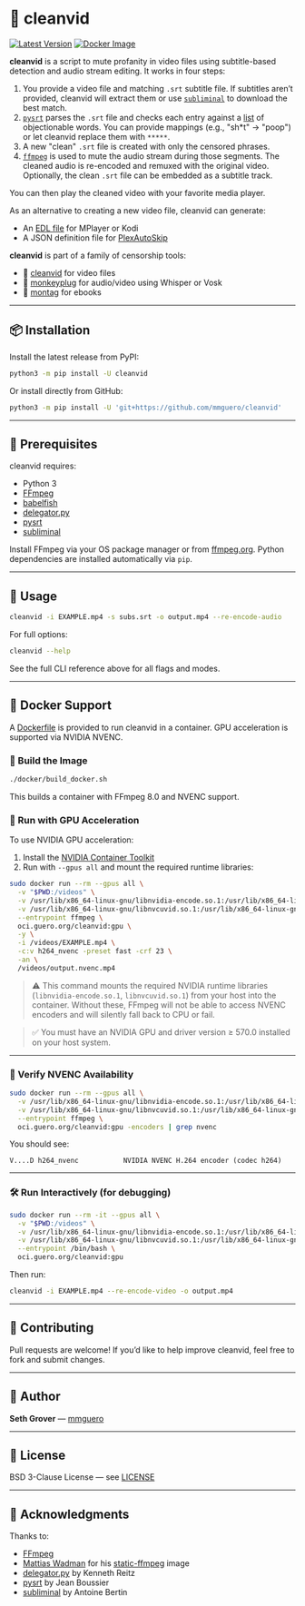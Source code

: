 # 🧼 cleanvid

[![Latest Version](https://img.shields.io/pypi/v/cleanvid)](https://pypi.python.org/pypi/cleanvid/) [![Docker Image](https://github.com/mmguero/cleanvid/workflows/cleanvid-build-push-ghcr/badge.svg)](https://github.com/mmguero/cleanvid/pkgs/container/cleanvid)

**cleanvid** is a script to mute profanity in video files using subtitle-based detection and audio stream editing. It works in four steps:

1. You provide a video file and matching `.srt` subtitle file. If subtitles aren’t provided, cleanvid will extract them or use [`subliminal`](https://github.com/Diaoul/subliminal) to download the best match.
2. [`pysrt`](https://github.com/byroot/pysrt) parses the `.srt` file and checks each entry against a [list](./src/cleanvid/swears.txt) of objectionable words. You can provide mappings (e.g., "sh*t" → "poop") or let cleanvid replace them with `*****`.
3. A new "clean" `.srt` file is created with only the censored phrases.
4. [`ffmpeg`](https://www.ffmpeg.org/) is used to mute the audio stream during those segments. The cleaned audio is re-encoded and remuxed with the original video. Optionally, the clean `.srt` file can be embedded as a subtitle track.

You can then play the cleaned video with your favorite media player.

As an alternative to creating a new video file, cleanvid can generate:
- An [EDL file](http://www.mplayerhq.hu/DOCS/HTML/en/edl.html) for MPlayer or Kodi
- A JSON definition file for [PlexAutoSkip](https://github.com/mdhiggins/PlexAutoSkip)

**cleanvid** is part of a family of censorship tools:

* 📼 [cleanvid](https://github.com/mmguero/cleanvid) for video files
* 🎤 [monkeyplug](https://github.com/mmguero/monkeyplug) for audio/video using Whisper or Vosk
* 📕 [montag](https://github.com/mmguero/montag) for ebooks

---

## 📦 Installation

Install the latest release from PyPI:

```bash
python3 -m pip install -U cleanvid
```

Or install directly from GitHub:

```bash
python3 -m pip install -U 'git+https://github.com/mmguero/cleanvid'
```

---

## 🔧 Prerequisites

cleanvid requires:

- Python 3
- [FFmpeg](https://www.ffmpeg.org)
- [babelfish](https://github.com/Diaoul/babelfish)
- [delegator.py](https://github.com/kennethreitz/delegator.py)
- [pysrt](https://github.com/byroot/pysrt)
- [subliminal](https://github.com/Diaoul/subliminal)

Install FFmpeg via your OS package manager or from [ffmpeg.org](https://www.ffmpeg.org/download.html). Python dependencies are installed automatically via `pip`.

---

## 🚀 Usage

```bash
cleanvid -i EXAMPLE.mp4 -s subs.srt -o output.mp4 --re-encode-audio
```

For full options:

```bash
cleanvid --help
```

See the full CLI reference above for all flags and modes.

---

## 🐳 Docker Support

A [Dockerfile](./docker/Dockerfile) is provided to run cleanvid in a container. GPU acceleration is supported via NVIDIA NVENC.

### 🔧 Build the Image

```bash
./docker/build_docker.sh
```

This builds a container with FFmpeg 8.0 and NVENC support.

### 🚀 Run with GPU Acceleration

To use NVIDIA GPU acceleration:

1. Install the [NVIDIA Container Toolkit](https://docs.nvidia.com/datacenter/cloud-native/container-toolkit/install-guide.html)
2. Run with `--gpus all` and mount the required runtime libraries:

```bash
sudo docker run --rm --gpus all \
  -v "$PWD:/videos" \
  -v /usr/lib/x86_64-linux-gnu/libnvidia-encode.so.1:/usr/lib/x86_64-linux-gnu/libnvidia-encode.so.1:ro \
  -v /usr/lib/x86_64-linux-gnu/libnvcuvid.so.1:/usr/lib/x86_64-linux-gnu/libnvcuvid.so.1:ro \
  --entrypoint ffmpeg \
  oci.guero.org/cleanvid:gpu \
  -y \
  -i /videos/EXAMPLE.mp4 \
  -c:v h264_nvenc -preset fast -crf 23 \
  -an \
  /videos/output.nvenc.mp4
```

> ⚠️ This command mounts the required NVIDIA runtime libraries (`libnvidia-encode.so.1`, `libnvcuvid.so.1`) from your host into the container. Without these, FFmpeg will not be able to access NVENC encoders and will silently fall back to CPU or fail.

> ✅ You must have an NVIDIA GPU and driver version ≥ 570.0 installed on your host system.

---

### 🧪 Verify NVENC Availability

```bash
sudo docker run --rm --gpus all \
  -v /usr/lib/x86_64-linux-gnu/libnvidia-encode.so.1:/usr/lib/x86_64-linux-gnu/libnvidia-encode.so.1:ro \
  -v /usr/lib/x86_64-linux-gnu/libnvcuvid.so.1:/usr/lib/x86_64-linux-gnu/libnvcuvid.so.1:ro \
  --entrypoint ffmpeg \
  oci.guero.org/cleanvid:gpu -encoders | grep nvenc
```

You should see:
```
V....D h264_nvenc           NVIDIA NVENC H.264 encoder (codec h264)
```

---

### 🛠️ Run Interactively (for debugging)

```bash
sudo docker run --rm -it --gpus all \
  -v "$PWD:/videos" \
  -v /usr/lib/x86_64-linux-gnu/libnvidia-encode.so.1:/usr/lib/x86_64-linux-gnu/libnvidia-encode.so.1:ro \
  -v /usr/lib/x86_64-linux-gnu/libnvcuvid.so.1:/usr/lib/x86_64-linux-gnu/libnvcuvid.so.1:ro \
  --entrypoint /bin/bash \
  oci.guero.org/cleanvid:gpu
```

Then run:

```bash
cleanvid -i EXAMPLE.mp4 --re-encode-video -o output.mp4
```

---

## 🤝 Contributing

Pull requests are welcome! If you’d like to help improve cleanvid, feel free to fork and submit changes.

---

## 👤 Author

**Seth Grover** — [mmguero](https://github.com/mmguero)

---

## 📄 License

BSD 3-Clause License — see [LICENSE](LICENSE)

---

## 🙏 Acknowledgments

Thanks to:

- [FFmpeg](https://www.ffmpeg.org/about.html)
- [Mattias Wadman](https://github.com/wader) for his [static-ffmpeg](https://github.com/wader/static-ffmpeg) image
- [delegator.py](https://github.com/kennethreitz/delegator.py) by Kenneth Reitz
- [pysrt](https://github.com/byroot/pysrt) by Jean Boussier
- [subliminal](https://github.com/Diaoul/subliminal) by Antoine Bertin
